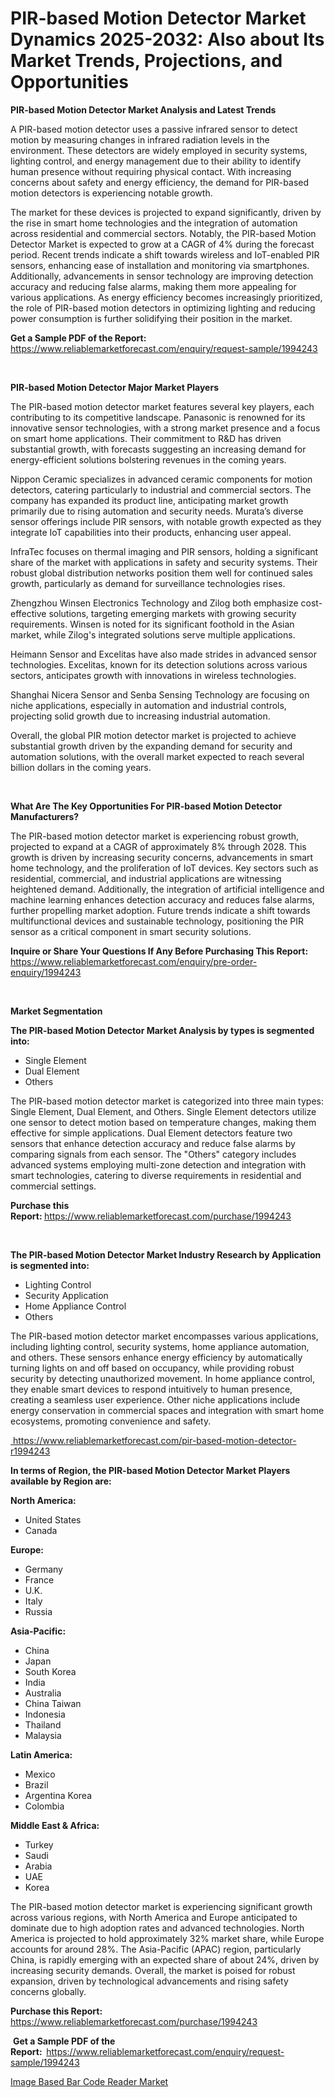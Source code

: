 <p><h1>PIR-based Motion Detector Market Dynamics 2025-2032: Also about Its Market Trends, Projections, and Opportunities</h1></p><p><strong>PIR-based Motion Detector Market Analysis and Latest Trends</strong></p>
<p><p>A PIR-based motion detector uses a passive infrared sensor to detect motion by measuring changes in infrared radiation levels in the environment. These detectors are widely employed in security systems, lighting control, and energy management due to their ability to identify human presence without requiring physical contact. With increasing concerns about safety and energy efficiency, the demand for PIR-based motion detectors is experiencing notable growth.</p><p>The market for these devices is projected to expand significantly, driven by the rise in smart home technologies and the integration of automation across residential and commercial sectors. Notably, the PIR-based Motion Detector Market is expected to grow at a CAGR of 4% during the forecast period. Recent trends indicate a shift towards wireless and IoT-enabled PIR sensors, enhancing ease of installation and monitoring via smartphones. Additionally, advancements in sensor technology are improving detection accuracy and reducing false alarms, making them more appealing for various applications. As energy efficiency becomes increasingly prioritized, the role of PIR-based motion detectors in optimizing lighting and reducing power consumption is further solidifying their position in the market.</p></p>
<p><strong>Get a Sample PDF of the Report:&nbsp;</strong> <a href="https://www.reliablemarketforecast.com/enquiry/request-sample/1994243?utm_campaign=1900&utm_medium=2&utm_source=Github&utm_content=ia&utm_term=13022025&utm_id=pir-based-motion-detector">https://www.reliablemarketforecast.com/enquiry/request-sample/1994243</a></p>
<p>&nbsp;</p>
<p><strong>PIR-based Motion Detector Major Market Players</strong></p>
<p><p>The PIR-based motion detector market features several key players, each contributing to its competitive landscape. Panasonic is renowned for its innovative sensor technologies, with a strong market presence and a focus on smart home applications. Their commitment to R&D has driven substantial growth, with forecasts suggesting an increasing demand for energy-efficient solutions bolstering revenues in the coming years.</p><p>Nippon Ceramic specializes in advanced ceramic components for motion detectors, catering particularly to industrial and commercial sectors. The company has expanded its product line, anticipating market growth primarily due to rising automation and security needs. Murata’s diverse sensor offerings include PIR sensors, with notable growth expected as they integrate IoT capabilities into their products, enhancing user appeal.</p><p>InfraTec focuses on thermal imaging and PIR sensors, holding a significant share of the market with applications in safety and security systems. Their robust global distribution networks position them well for continued sales growth, particularly as demand for surveillance technologies rises.</p><p>Zhengzhou Winsen Electronics Technology and Zilog both emphasize cost-effective solutions, targeting emerging markets with growing security requirements. Winsen is noted for its significant foothold in the Asian market, while Zilog's integrated solutions serve multiple applications.</p><p>Heimann Sensor and Excelitas have also made strides in advanced sensor technologies. Excelitas, known for its detection solutions across various sectors, anticipates growth with innovations in wireless technologies.</p><p>Shanghai Nicera Sensor and Senba Sensing Technology are focusing on niche applications, especially in automation and industrial controls, projecting solid growth due to increasing industrial automation. </p><p>Overall, the global PIR motion detector market is projected to achieve substantial growth driven by the expanding demand for security and automation solutions, with the overall market expected to reach several billion dollars in the coming years.</p></p>
<p>&nbsp;</p>
<p><strong>What Are The Key Opportunities For PIR-based Motion Detector Manufacturers?</strong></p>
<p><p>The PIR-based motion detector market is experiencing robust growth, projected to expand at a CAGR of approximately 8% through 2028. This growth is driven by increasing security concerns, advancements in smart home technology, and the proliferation of IoT devices. Key sectors such as residential, commercial, and industrial applications are witnessing heightened demand. Additionally, the integration of artificial intelligence and machine learning enhances detection accuracy and reduces false alarms, further propelling market adoption. Future trends indicate a shift towards multifunctional devices and sustainable technology, positioning the PIR sensor as a critical component in smart security solutions.</p></p>
<p><strong>Inquire or Share Your Questions If Any Before Purchasing This Report:</strong> <a href="https://www.reliablemarketforecast.com/enquiry/pre-order-enquiry/1994243?utm_campaign=1900&utm_medium=2&utm_source=Github&utm_content=ia&utm_term=13022025&utm_id=pir-based-motion-detector">https://www.reliablemarketforecast.com/enquiry/pre-order-enquiry/1994243</a></p>
<p>&nbsp;</p>
<p><strong>Market Segmentation</strong></p>
<p><strong>The PIR-based Motion Detector Market Analysis by types is segmented into:</strong></p>
<p><ul><li>Single Element</li><li>Dual Element</li><li>Others</li></ul></p>
<p><p>The PIR-based motion detector market is categorized into three main types: Single Element, Dual Element, and Others. Single Element detectors utilize one sensor to detect motion based on temperature changes, making them effective for simple applications. Dual Element detectors feature two sensors that enhance detection accuracy and reduce false alarms by comparing signals from each sensor. The "Others" category includes advanced systems employing multi-zone detection and integration with smart technologies, catering to diverse requirements in residential and commercial settings.</p></p>
<p><strong>Purchase this Report:&nbsp;</strong><a href="https://www.reliablemarketforecast.com/purchase/1994243?utm_campaign=1900&utm_medium=2&utm_source=Github&utm_content=ia&utm_term=13022025&utm_id=pir-based-motion-detector">https://www.reliablemarketforecast.com/purchase/1994243</a></p>
<p>&nbsp;</p>
<p><strong>The PIR-based Motion Detector Market Industry Research by Application is segmented into:</strong></p>
<p><ul><li>Lighting Control</li><li>Security Application</li><li>Home Appliance Control</li><li>Others</li></ul></p>
<p><p>The PIR-based motion detector market encompasses various applications, including lighting control, security systems, home appliance automation, and others. These sensors enhance energy efficiency by automatically turning lights on and off based on occupancy, while providing robust security by detecting unauthorized movement. In home appliance control, they enable smart devices to respond intuitively to human presence, creating a seamless user experience. Other niche applications include energy conservation in commercial spaces and integration with smart home ecosystems, promoting convenience and safety.</p></p>
<p><a href="https://www.reliablemarketforecast.com/pir-based-motion-detector-r1994243?utm_campaign=1900&utm_medium=2&utm_source=Github&utm_content=ia&utm_term=13022025&utm_id=pir-based-motion-detector">&nbsp;https://www.reliablemarketforecast.com/pir-based-motion-detector-r1994243</a></p>
<p><strong>In terms of Region, the PIR-based Motion Detector Market Players available by Region are:</strong></p>
<p>
    <p> <strong> North America: </strong>
        <ul>
            <li>United States</li>
            <li>Canada</li>
        </ul>
        </p> 
    <p> <strong> Europe: </strong>
        <ul>
            <li>Germany</li>
            <li>France</li>
            <li>U.K.</li>
            <li>Italy</li>
            <li>Russia</li>
        </ul>
        </p> 
    <p> <strong> Asia-Pacific: </strong>
        <ul>
            <li>China</li>
            <li>Japan</li>
            <li>South Korea</li>
            <li>India</li>
            <li>Australia</li>
            <li>China Taiwan</li>
            <li>Indonesia</li>
            <li>Thailand</li>
            <li>Malaysia</li>
        </ul>
        </p> 
    <p> <strong> Latin America: </strong>
        <ul>
            <li>Mexico</li>
            <li>Brazil</li>
            <li>Argentina Korea</li>
            <li>Colombia</li>
        </ul>
        </p> 
    <p> <strong> Middle East & Africa: </strong>
        <ul>
            <li>Turkey</li>
            <li>Saudi</li>
            <li>Arabia</li>
            <li>UAE</li>
            <li>Korea</li>
        </ul>
    </p>
    </p>
<p><p>The PIR-based motion detector market is experiencing significant growth across various regions, with North America and Europe anticipated to dominate due to high adoption rates and advanced technologies. North America is projected to hold approximately 32% market share, while Europe accounts for around 28%. The Asia-Pacific (APAC) region, particularly China, is rapidly emerging with an expected share of about 24%, driven by increasing security demands. Overall, the market is poised for robust expansion, driven by technological advancements and rising safety concerns globally.</p></p>
<p><strong>Purchase this Report: </strong><a href="https://www.reliablemarketforecast.com/purchase/1994243?utm_campaign=1900&utm_medium=2&utm_source=Github&utm_content=ia&utm_term=13022025&utm_id=pir-based-motion-detector">https://www.reliablemarketforecast.com/purchase/1994243</a></p>
<p>&nbsp;<strong>Get a Sample PDF of the Report:&nbsp;&nbsp;</strong><a href="https://www.reliablemarketforecast.com/enquiry/request-sample/1994243?utm_campaign=1900&utm_medium=2&utm_source=Github&utm_content=ia&utm_term=13022025&utm_id=pir-based-motion-detector">https://www.reliablemarketforecast.com/enquiry/request-sample/1994243</a></p>
<p><strong></strong></p>
<p><p><a href="https://github.com/santosh758595/Market-Research-Report-List-7/blob/main/image-based-bar-code-reader-market.md?utm_campaign=1900&utm_medium=2&utm_source=Github&utm_content=ia&utm_term=13022025&utm_id=pir-based-motion-detector">Image Based Bar Code Reader Market</a></p></p>